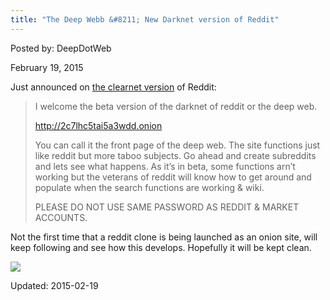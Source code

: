 ```yaml
---
title: "The Deep Webb &#8211; New Darknet version of Reddit"
---
```



Posted by: DeepDotWeb 

<span>February 19, 2015</span>


<p>Just announced on <a href="http://www.reddit.com/r/DarkNetMarkets/comments/2wdiqs/psaarticlethe_deep_webb_darknet_version_of_reddit/" target="_blank">the clearnet version</a> of Reddit:</p>
<blockquote><p>I welcome the beta version of the darknet of reddit or the deep web.</p>
<p><a href="http://2c7lhc5tai5a3wdd.onion" target="_blank">http://2c7lhc5tai5a3wdd.onion</a></p>
<p>You can call it the front page of the deep web. The site functions just like reddit but more taboo subjects. Go ahead and create subreddits and lets see what happens. As it&#8217;s in beta, some functions arn&#8217;t working but the veterans of reddit will know how to get around and populate when the search functions are working &amp; wiki.</p>
<p>PLEASE DO NOT USE SAME PASSWORD AS REDDIT &amp; MARKET ACCOUNTS.</p></blockquote>
<p>Not the first time that a reddit clone is being launched as an onion site, will keep following and see how this develops. Hopefully it will be kept clean.</p>

<img src="https://info-gir.github.io/deepdotweb/imgs/2015/02/deeep.png">


Updated: 2015-02-19